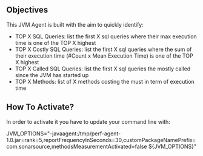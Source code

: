 ## Objectives

This JVM Agent is built with the aim to quickly identify:

* TOP X SQL Queries: list the first X sql queries where their max execution time is one of the TOP X highest
* TOP X Costly SQL Queries: list the first X sql queries where the sum of their execution time (#Count x Mean Execution Time) is one of the TOP X highest
* TOP X Called SQL Queries: list the first X sql queries the mostly called since the JVM has started up
* TOP X Methods: list of X methods costing the must in term of execution time

## How To Activate?

In order to activate it you have to update your command line with:

JVM_OPTIONS="-javaagent:/tmp/perf-agent-1.0.jar=rank=5,reportFrequencyInSeconds=30,customPackageNamePrefix=com.sonarsource,methodsMeasurementActivated=false ${JVM_OPTIONS}"

